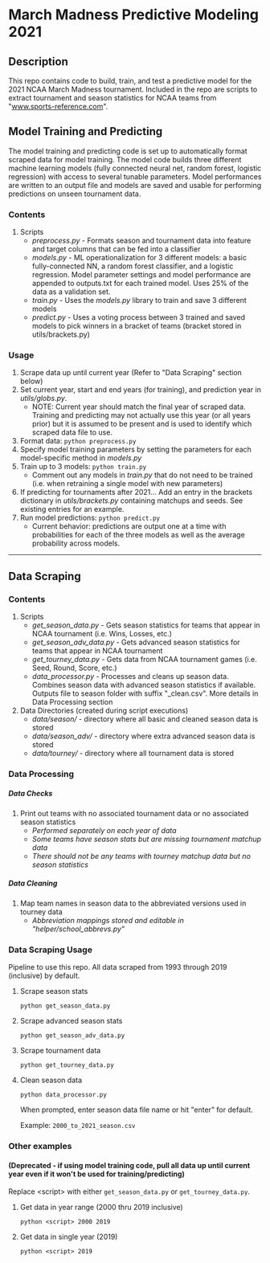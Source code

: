 # March Madness Predictive Modeling 2021

## Description
This repo contains code to build, train, and test a predictive model for the 2021 NCAA March Madness tournament. Included in the repo are scripts to extract tournament and season statistics for NCAA teams from "www.sports-reference.com".

## Model Training and Predicting
The model training and predicting code is set up to automatically format scraped data for model training. The model code builds three different machine learning models (fully connected neural net, random forest, logistic regression) with access to several tunable parameters. Model performances are written to an output file and models are saved and usable for performing predictions on unseen tournament data.

### Contents
1. Scripts
	* *preprocess.py* - Formats season and tournament data into feature and target columns that can be fed into a classifier
	* *models.py* - ML operationalization for 3 different models: a basic fully-connected NN, a random forest classifier, and a logistic regression. Model parameter settings and model performance are appended to outputs.txt for each trained model. Uses 25% of the data as a validation set.
	* *train.py* - Uses the *models.py* library to train and save 3 different models
	* *predict.py* - Uses a voting process between 3 trained and saved models to pick winners in a bracket of teams (bracket stored in utils/brackets.py)

### Usage
1. Scrape data up until current year (Refer to "Data Scraping" section below)
2. Set current year, start and end years (for training), and prediction year in *utils/globs.py*. 
	* NOTE: Current year should match the final year of scraped data. Training and predicting may not actually use this year (or all years prior) but it is assumed to be present and is used to identify which scraped data file to use.
3. Format data: `python preprocess.py`
4. Specify model training parameters by setting the parameters for each model-specific method in *models.py*
5. Train up to 3 models: `python train.py`
	* Comment out any models in *train.py* that do not need to be trained (i.e. when retraining a single model with new parameters)
6. If predicting for tournaments after 2021... Add an entry in the brackets dictionary in *utils/brackets.py* containing matchups and seeds. See existing entries for an example.
7. Run model predictions: `python predict.py`
	* Current behavior: predictions are output one at a time with probabilities for each of the three models as well as the average probability across models. 

---

## Data Scraping
### Contents
1. Scripts
	* *get_season_data.py* - Gets season statistics for teams that appear in NCAA tournament (i.e. Wins, Losses, etc.)
	* *get_season_adv_data.py* - Gets advanced season statistics for teams that appear in NCAA tournament
	* *get_tourney_data.py* - Gets data from NCAA tournament games (i.e. Seed, Round, Score, etc.)
	* *data_processor.py* - Processes and cleans up season data. Combines season data with advanced season statistics if available. Outputs file to season folder with suffix "\_clean.csv". More details in Data Processing section
2. Data Directories (created during script executions)
	* *data/season/* - directory where all basic and cleaned season data is stored
	* *data/season_adv/* - directory where extra advanced season data is stored
	* *data/tourney/* - directory where all tournament data is stored

### Data Processing
##### Data Checks
1. Print out teams with no associated tournament data or no associated season statistics
	* *Performed separately on each year of data*
	* *Some teams have season stats but are missing tournament matchup data*
	* *There should not be any teams with tourney matchup data but no season statistics*

##### Data Cleaning
1. Map team names in season data to the abbreviated versions used in tourney data
	* *Abbreviation mappings stored and editable in "helper/school\_abbrevs.py"*


### Data Scraping Usage
Pipeline to use this repo. All data scraped from 1993 through 2019 (inclusive) by default.

1. Scrape season stats

	`python get_season_data.py`

2. Scrape advanced season stats

	`python get_season_adv_data.py`

3. Scrape tournament data

	`python get_tourney_data.py`

4. Clean season data

	`python data_processor.py`

	When prompted, enter season data file name or hit "enter" for default.

	Example: `2000_to_2021_season.csv`

### Other examples
#### (Deprecated - if using model training code, pull all data up until current year even if it won't be used for training/predicting)
Replace \<script\> with either `get_season_data.py` or `get_tourney_data.py`.
1. Get data in year range (2000 thru 2019 inclusive)

	`python <script> 2000 2019`

2. Get data in single year (2019)

	`python <script> 2019`

